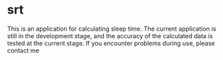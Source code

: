 # srt
This is an application for calculating sleep time. The current application is still in the development stage, and the accuracy of the calculated data is tested at the current stage. If you encounter problems during use, please contact me
